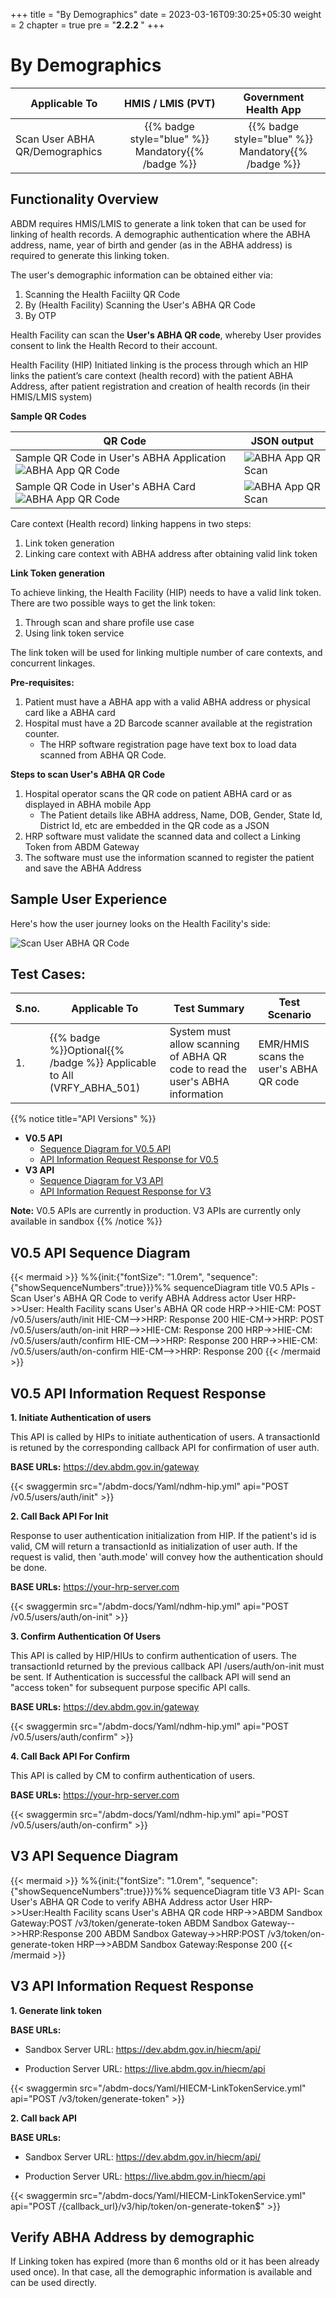 +++
title = "By Demographics"
date = 2023-03-16T09:30:25+05:30
weight = 2
chapter = true
pre = "<b>2.2.2 </b>"
+++

# By Demographics
|  Applicable To                             |   HMIS / LMIS (PVT)  |   Government Health App  |    
|-------------------------------|:----------------------:|:--------------------:|
|   Scan User ABHA QR/Demographics                     |  {{% badge style="blue" %}} Mandatory{{% /badge %}}       |  {{% badge style="blue" %}} Mandatory{{% /badge %}}        |  

## Functionality Overview

ABDM requires HMIS/LMIS to generate a link token that can be used for linking of health records. A demographic authentication where the ABHA address, name, year of birth and gender (as in the ABHA address) is required to generate this linking token.

The user's demographic information can be obtained either via:
1. Scanning the Health Faciilty QR Code
2. By (Health Facility) Scanning the User's ABHA QR Code
3. By OTP

Health Facility can scan the **User's ABHA QR code**, whereby User provides consent to link the Health Record to their account.

Health Facility (HIP) Initiated linking is the process through which an HIP links the patient’s care context (health record) with the patient ABHA Address, after patient registration and creation of health records (in their HMIS/LMIS system)


**Sample QR Codes**

QR Code|JSON output
| -------- | ------- |
Sample QR Code in User's ABHA Application ![ABHA App QR Code](../abha-qr-in-app.png) | ![ABHA App QR Scan](../json-abha-app-qr-scan.png)
Sample QR Code in User's ABHA Card ![ABHA App QR Code](../abha-card-eg.png) | ![ABHA App QR Scan](../json-abha-card-qr.png)

Care context (Health record) linking happens in two steps:

1. Link token generation
2. Linking care context with ABHA address after obtaining valid link token

**Link Token generation**

To achieve linking, the Health Facility (HIP) needs to have a valid link token. There are two possible ways to get the link token:
1. Through scan and share profile use case
2. Using link token service

The link token will be used for linking multiple number of care contexts, and concurrent linkages.

**Pre-requisites:**
1. Patient must have a ABHA app with a valid ABHA address or physical card like a ABHA card
2. Hospital must have a 2D Barcode scanner available at the registration counter.
	- The HRP software registration page have text box to load data scanned from ABHA QR Code.

**Steps to scan User's ABHA QR Code**

1. Hospital operator scans the QR code on patient ABHA card or as displayed in ABHA mobile App
	- The Patient details like ABHA address, Name, DOB, Gender, State Id, District Id, etc are embedded in the QR code as a JSON
2. HRP software must validate the scanned data and collect a Linking Token from ABDM Gateway
3. The software must use the information scanned to register the patient and save the ABHA Address

## Sample User Experience

Here's how the user journey looks on the Health Facility's side:

![Scan User ABHA QR Code](/abdm-docs/img/scan-user-qr.gif)


## Test Cases:

S.no.|Applicable To | Test Summary | Test Scenario |
|--| --| ----------- | ------------------- |
1.|{{% badge %}}Optional{{% /badge %}} Applicable to All (VRFY_ABHA_501)| System must allow scanning of ABHA QR code to read the user's ABHA information|EMR/HMIS scans the user's ABHA QR code

{{% notice title="API Versions" %}}

- **V0.5 API**
  - [Sequence Diagram for V0.5 API](#v05-api-sequence-diagram)
  - [API Information Request Response for V0.5](#v05-api-information-request-response)
- **V3 API**
  - [Sequence Diagram for V3 API](#v3-api-sequence-diagram)
  - [API Information Request Response for V3](#v3-api-information-request-response)

**Note:** V0.5 APIs are currently in production. V3 APIs are currently only available in sandbox
{{% /notice %}}

## V0.5 API Sequence Diagram

{{< mermaid >}}
%%{init:{"fontSize": "1.0rem", "sequence":{"showSequenceNumbers":true}}}%%
sequenceDiagram
title V0.5 APIs - Scan User's ABHA QR Code to verify ABHA Address
actor User
HRP->>User: Health Facility scans User's ABHA QR code
HRP->>HIE-CM: POST /v0.5/users/auth/init
HIE-CM-->>HRP: Response 200
HIE-CM->>HRP: POST /v0.5/users/auth/on-init
HRP-->>HIE-CM: Response 200
HRP->>HIE-CM: /v0.5/users/auth/confirm
HIE-CM-->>HRP: Response 200
HRP->>HIE-CM: /v0.5/users/auth/on-confirm
HIE-CM-->>HRP: Response 200
{{< /mermaid >}}


## V0.5 API Information Request Response

**1. Initiate Authentication of users**

This API is called by HIPs to initiate authentication of users. A transactionId is retuned by the corresponding callback API for confirmation of user auth.

**BASE URLs:**  https://dev.abdm.gov.in/gateway

{{< swaggermin src="/abdm-docs/Yaml/ndhm-hip.yml" api="POST /v0.5/users/auth/init" >}}

**2. Call Back API For Init**

Response to user authentication initialization from HIP. If the patient's id is valid, CM will return a transactionId as initialization of user auth. If the request is valid, then 'auth.mode' will convey how the authentication should be done.

**BASE URLs:**  https://your-hrp-server.com

{{< swaggermin src="/abdm-docs/Yaml/ndhm-hip.yml" api="POST /v0.5/users/auth/on-init" >}}

**3. Confirm Authentication Of Users**

This API is called by HIP/HIUs to confirm authentication of users. The transactionId returned by the previous callback API /users/auth/on-init must be sent. If Authentication is successful the callback API will send an "access token" for subsequent purpose specific API calls.

**BASE URLs:**  https://dev.abdm.gov.in/gateway

{{< swaggermin src="/abdm-docs/Yaml/ndhm-hip.yml" api="POST /v0.5/users/auth/confirm" >}}

**4. Call Back API For Confirm**

This API is called by CM to confirm authentication of users.

**BASE URLs:**  https://your-hrp-server.com

{{< swaggermin src="/abdm-docs/Yaml/ndhm-hip.yml" api="POST /v0.5/users/auth/on-confirm" >}}


## V3 API Sequence Diagram

{{< mermaid >}}
%%{init:{"fontSize": "1.0rem", "sequence":{"showSequenceNumbers":true}}}%%
sequenceDiagram
title V3 API- Scan User's ABHA QR Code to verify ABHA Address
actor User
HRP->>User:Health Facility scans User's ABHA QR code
HRP->>ABDM Sandbox Gateway:POST /v3/token/generate-token
ABDM Sandbox Gateway-->>HRP:Response 200
ABDM Sandbox Gateway->>HRP:POST /v3/token/on-generate-token
HRP-->>ABDM Sandbox Gateway:Response 200
{{< /mermaid >}}

## V3 API Information Request Response

**1. Generate link token**

**BASE URLs:**
  - Sandbox Server URL: https://dev.abdm.gov.in/hiecm/api/

  - Production Server URL: https://live.abdm.gov.in/hiecm/api

{{< swaggermin src="/abdm-docs/Yaml/HIECM-LinkTokenService.yml" api="POST /v3/token/generate-token" >}}

**2. Call back API**

**BASE URLs:**
  - Sandbox Server URL: https://dev.abdm.gov.in/hiecm/api/

  - Production Server URL: https://live.abdm.gov.in/hiecm/api

{{< swaggermin src="/abdm-docs/Yaml/HIECM-LinkTokenService.yml" api="POST /{callback_url}/v3/hip/token/on-generate-token$" >}}

## Verify ABHA Address by demographic

If Linking token has expired (more than 6 months old or it has been already used once). In that case, all the demographic information is available and can be used directly.